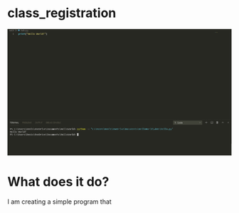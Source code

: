 # class_registration

<img src="helloImg.PNG">

# What does it do?
I am creating a simple program that 

